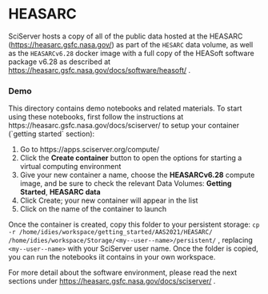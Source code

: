 <h1>HEASARC</h1>

SciServer hosts a copy of all of the public data hosted at the HEASARC (https://heasarc.gsfc.nasa.gov/) as part of the `HESARC` data volume, as well as the `HEASARCv6.28` docker image with a full copy of the HEASoft software package v6.28 as described at https://heasarc.gsfc.nasa.gov/docs/software/heasoft/ .

<h3>Demo</h3>
This directory contains demo notebooks and related materials. 
To start using these notebooks, first follow the instructions at https://heasarc.gsfc.nasa.gov/docs/sciserver/ to setup your container (`getting started` section):
<ol>
    <li>Go to https://apps.sciserver.org/compute/ </li>
    <li>Click the <strong>Create container</strong> button to open the options for starting a virtual computing environment</li>
    <li>Give your new container a name, choose the <strong>HEASARCv6.28</strong> compute image, and be sure to check the relevant Data Volumes: <strong>Getting Started</strong>, <strong>HEASARC data</strong></li>
    <li>Click Create; your new container will appear in the list</li>
    <li>Click on the name of the container to launch</li>
</ol>


Once the container is created, copy this folder to your persistent storage: `cp -r /home/idies/workspace/getting_started/AAS2021/HEASARC/ /home/idies/workspace/Storage/<my--user--name>/persistent/` , replacing `<my--user--name>` with your SciServer user name.
Once the folder is copied, you can run the notebooks iit contains in your own workspace.

 For more detail about the software environment, please read the next sections under https://heasarc.gsfc.nasa.gov/docs/sciserver/ .
